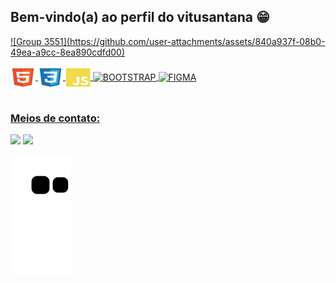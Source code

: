 ## Bem-vindo(a) ao perfil do vitusantana 😁

 <div>
   <a href="https://github.com/vitusantana">
   

</div>
![Group 3551](https://github.com/user-attachments/assets/840a937f-08b0-49ea-a9cc-8ea890cdfd00)



<div style="display: inline_block"><br>
  <img align="center" alt="HTML" height="30" width="40" src="https://raw.githubusercontent.com/devicons/devicon/master/icons/html5/html5-original.svg">
  <img align="center" alt="CSS" height="30" width="40" src="https://raw.githubusercontent.com/devicons/devicon/master/icons/css3/css3-original.svg">
  <img align="center" alt="JS" height="30" width="40" src="https://raw.githubusercontent.com/devicons/devicon/master/icons/javascript/javascript-plain.svg">
  <img align="center" alt="BOOTSTRAP" height="30" width="40" src="https://cdn.jsdelivr.net/gh/devicons/devicon/icons/bootstrap/bootstrap-original.svg">
  <img align="center" alt="FIGMA" height="30" width="40" src="https://cdn.jsdelivr.net/gh/devicons/devicon/icons/figma/figma-original.svg">
          
</div>
            
          
 
 <br>
 
  ### Meios de contato:
 
<div> 
  <a href = "mailto:vitorsantanatrabalho@hotmail.com"><img src="https://img.shields.io/badge/-Gmail-%23333?style=for-the-badge&logo=gmail&logoColor=white" target="_blank"></a>
  <a href="https://www.linkedin.com/in/vitusantana" target="_blank"><img src="https://img.shields.io/badge/-LinkedIn-%230077B5?style=for-the-badge&logo=linkedin&logoColor=white" target="_blank"></a> 
 
  ![Snake animation](https://github.com/vitusantana/vitusantana/blob/output/github-contribution-grid-snake.svg)

</div>
